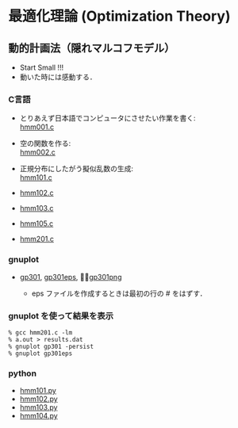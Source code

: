 最適化理論 (Optimization Theory) 
============


動的計画法（隠れマルコフモデル）
------


- Start Small !!!
- 動いた時には感動する．


### C言語 ###
+ とりあえず日本語でコンピュータにさせたい作業を書く:  
  [hmm001.c](./hmm001.c) 

+ 空の関数を作る:  
  [hmm002.c](https://github.com/date333cs/optimization/blob/master/hmm002.c) 

+ 正規分布にしたがう擬似乱数の生成:  
  [hmm101.c](https://github.com/date333cs/optimization/blob/master/hmm101.c) 

+ [hmm102.c](https://github.com/date333cs/optimization/blob/master/hmm102.c) 
+ [hmm103.c](https://github.com/date333cs/optimization/blob/master/hmm103.c) 
+ [hmm105.c](https://github.com/date333cs/optimization/blob/master/hmm105.c) 
+ [hmm201.c](https://github.com/date333cs/optimization/blob/master/hmm201.c) 


### gnuplot ###
+ [gp301](https://github.com/date333cs/optimization/blob/master/gp301), [gp301eps](https://github.com/date333cs/optimization/blob/master/gp301eps),   [gp301png](https://github.com/date333cs/optimization/blob/master/gp301png)

  - eps ファイルを作成するときは最初の行の # をはずす．

### gnuplot を使って結果を表示 ###

    % gcc hmm201.c -lm
    % a.out > results.dat
    % gnuplot gp301 -persist
    % gnuplot gp301eps
    

### python ###

+ [hmm101.py](https://github.com/date333cs/optimization/blob/master/hmm101.py) 
+ [hmm102.py](https://github.com/date333cs/optimization/blob/master/hmm102.py)
+ [hmm103.py](https://github.com/date333cs/optimization/blob/master/hmm103.py)
+ [hmm104.py](https://github.com/date333cs/optimization/blob/master/hmm104.py)
